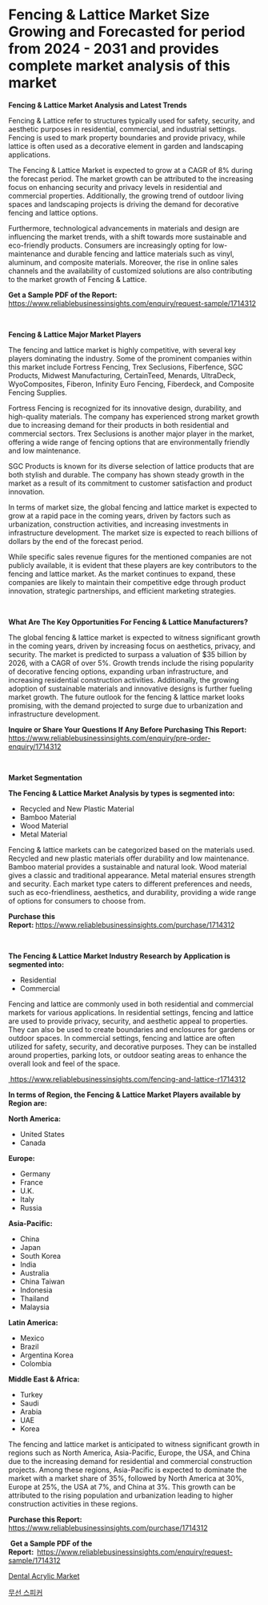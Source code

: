 <p><h1>Fencing & Lattice Market Size Growing and Forecasted for period from 2024 - 2031 and provides complete market analysis of this market</h1></p><p><strong>Fencing & Lattice Market Analysis and Latest Trends</strong></p>
<p><p>Fencing & Lattice refer to structures typically used for safety, security, and aesthetic purposes in residential, commercial, and industrial settings. Fencing is used to mark property boundaries and provide privacy, while lattice is often used as a decorative element in garden and landscaping applications.</p><p>The Fencing & Lattice Market is expected to grow at a CAGR of 8% during the forecast period. The market growth can be attributed to the increasing focus on enhancing security and privacy levels in residential and commercial properties. Additionally, the growing trend of outdoor living spaces and landscaping projects is driving the demand for decorative fencing and lattice options.</p><p>Furthermore, technological advancements in materials and design are influencing the market trends, with a shift towards more sustainable and eco-friendly products. Consumers are increasingly opting for low-maintenance and durable fencing and lattice materials such as vinyl, aluminum, and composite materials. Moreover, the rise in online sales channels and the availability of customized solutions are also contributing to the market growth of Fencing & Lattice.</p></p>
<p><strong>Get a Sample PDF of the Report:&nbsp;</strong> <a href="https://www.reliablebusinessinsights.com/enquiry/request-sample/1714312">https://www.reliablebusinessinsights.com/enquiry/request-sample/1714312</a></p>
<p>&nbsp;</p>
<p><strong>Fencing & Lattice Major Market Players</strong></p>
<p><p>The fencing and lattice market is highly competitive, with several key players dominating the industry. Some of the prominent companies within this market include Fortress Fencing, Trex Seclusions, Fiberfence, SGC Products, Midwest Manufacturing, CertainTeed, Menards, UltraDeck, WyoComposites, Fiberon, Infinity Euro Fencing, Fiberdeck, and Composite Fencing Supplies.</p><p>Fortress Fencing is recognized for its innovative design, durability, and high-quality materials. The company has experienced strong market growth due to increasing demand for their products in both residential and commercial sectors. Trex Seclusions is another major player in the market, offering a wide range of fencing options that are environmentally friendly and low maintenance.</p><p>SGC Products is known for its diverse selection of lattice products that are both stylish and durable. The company has shown steady growth in the market as a result of its commitment to customer satisfaction and product innovation.</p><p>In terms of market size, the global fencing and lattice market is expected to grow at a rapid pace in the coming years, driven by factors such as urbanization, construction activities, and increasing investments in infrastructure development. The market size is expected to reach billions of dollars by the end of the forecast period.</p><p>While specific sales revenue figures for the mentioned companies are not publicly available, it is evident that these players are key contributors to the fencing and lattice market. As the market continues to expand, these companies are likely to maintain their competitive edge through product innovation, strategic partnerships, and efficient marketing strategies.</p></p>
<p>&nbsp;</p>
<p><strong>What Are The Key Opportunities For Fencing & Lattice Manufacturers?</strong></p>
<p><p>The global fencing & lattice market is expected to witness significant growth in the coming years, driven by increasing focus on aesthetics, privacy, and security. The market is predicted to surpass a valuation of $35 billion by 2026, with a CAGR of over 5%. Growth trends include the rising popularity of decorative fencing options, expanding urban infrastructure, and increasing residential construction activities. Additionally, the growing adoption of sustainable materials and innovative designs is further fueling market growth. The future outlook for the fencing & lattice market looks promising, with the demand projected to surge due to urbanization and infrastructure development.</p></p>
<p><strong>Inquire or Share Your Questions If Any Before Purchasing This Report:</strong> <a href="https://www.reliablebusinessinsights.com/enquiry/pre-order-enquiry/1714312">https://www.reliablebusinessinsights.com/enquiry/pre-order-enquiry/1714312</a></p>
<p>&nbsp;</p>
<p><strong>Market Segmentation</strong></p>
<p><strong>The Fencing & Lattice Market Analysis by types is segmented into:</strong></p>
<p><ul><li>Recycled and New Plastic Material</li><li>Bamboo Material</li><li>Wood Material</li><li>Metal Material</li></ul></p>
<p><p>Fencing & lattice markets can be categorized based on the materials used. Recycled and new plastic materials offer durability and low maintenance. Bamboo material provides a sustainable and natural look. Wood material gives a classic and traditional appearance. Metal material ensures strength and security. Each market type caters to different preferences and needs, such as eco-friendliness, aesthetics, and durability, providing a wide range of options for consumers to choose from.</p></p>
<p><strong>Purchase this Report:&nbsp;</strong><a href="https://www.reliablebusinessinsights.com/purchase/1714312">https://www.reliablebusinessinsights.com/purchase/1714312</a></p>
<p>&nbsp;</p>
<p><strong>The Fencing & Lattice Market Industry Research by Application is segmented into:</strong></p>
<p><ul><li>Residential</li><li>Commercial</li></ul></p>
<p><p>Fencing and lattice are commonly used in both residential and commercial markets for various applications. In residential settings, fencing and lattice are used to provide privacy, security, and aesthetic appeal to properties. They can also be used to create boundaries and enclosures for gardens or outdoor spaces. In commercial settings, fencing and lattice are often utilized for safety, security, and decorative purposes. They can be installed around properties, parking lots, or outdoor seating areas to enhance the overall look and feel of the space.</p></p>
<p><a href="https://www.reliablebusinessinsights.com/fencing-and-lattice-r1714312">&nbsp;https://www.reliablebusinessinsights.com/fencing-and-lattice-r1714312</a></p>
<p><strong>In terms of Region, the Fencing & Lattice Market Players available by Region are:</strong></p>
<p>
    <p> <strong> North America: </strong>
        <ul>
            <li>United States</li>
            <li>Canada</li>
        </ul>
        </p> 
    <p> <strong> Europe: </strong>
        <ul>
            <li>Germany</li>
            <li>France</li>
            <li>U.K.</li>
            <li>Italy</li>
            <li>Russia</li>
        </ul>
        </p> 
    <p> <strong> Asia-Pacific: </strong>
        <ul>
            <li>China</li>
            <li>Japan</li>
            <li>South Korea</li>
            <li>India</li>
            <li>Australia</li>
            <li>China Taiwan</li>
            <li>Indonesia</li>
            <li>Thailand</li>
            <li>Malaysia</li>
        </ul>
        </p> 
    <p> <strong> Latin America: </strong>
        <ul>
            <li>Mexico</li>
            <li>Brazil</li>
            <li>Argentina Korea</li>
            <li>Colombia</li>
        </ul>
        </p> 
    <p> <strong> Middle East & Africa: </strong>
        <ul>
            <li>Turkey</li>
            <li>Saudi</li>
            <li>Arabia</li>
            <li>UAE</li>
            <li>Korea</li>
        </ul>
    </p>
    </p>
<p><p>The fencing and lattice market is anticipated to witness significant growth in regions such as North America, Asia-Pacific, Europe, the USA, and China due to the increasing demand for residential and commercial construction projects. Among these regions, Asia-Pacific is expected to dominate the market with a market share of 35%, followed by North America at 30%, Europe at 25%, the USA at 7%, and China at 3%. This growth can be attributed to the rising population and urbanization leading to higher construction activities in these regions.</p></p>
<p><strong>Purchase this Report: </strong><a href="https://www.reliablebusinessinsights.com/purchase/1714312">https://www.reliablebusinessinsights.com/purchase/1714312</a></p>
<p>&nbsp;<strong>Get a Sample PDF of the Report:&nbsp;&nbsp;</strong><a href="https://www.reliablebusinessinsights.com/enquiry/request-sample/1714312">https://www.reliablebusinessinsights.com/enquiry/request-sample/1714312</a></p>
<p><strong></strong></p>
<p><p><a href="https://github.com/RogerKng88/Market-Research-Report-List-1/blob/main/dental-acrylic-market.md">Dental Acrylic Market</a></p><p><a href="https://github.com/vdhdwjyp90142/Market-Research-Report-List-3/blob/main/5866777706.md">무선 스피커</a></p></p>